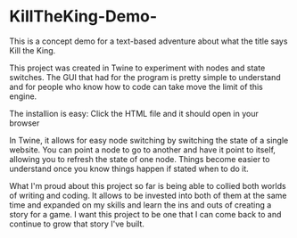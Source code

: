 # KillTheKing-Demo-
This is a concept demo for a text-based adventure about what the title says
Kill the King. 

This project was created in Twine to experiment with nodes and state switches.
The GUI that had for the program is pretty simple to understand and for people 
who know how to code can take move the limit of this engine. 

The installion is easy: Click the HTML file and it should open in your browser

In Twine, it allows for easy node switching by switching the state of a single website. 
You can point a node to go to another and have it point to itself, allowing you to refresh 
the state of one node. Things become easier to understand once you know things
happen if stated when to do it.

What I'm proud about this project so far is being able to collied both worlds of 
writing and coding. It allows to be invested into both of them at the same time and 
expanded on my skills and learn the ins and outs of creating a story for a game. I want this project to be one 
that I can come back to and continue to grow that story I've built. 
